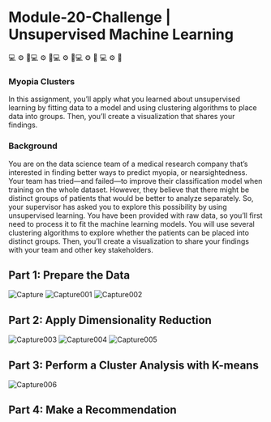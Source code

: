 # Module-20-Challenge | Unsupervised Machine Learning

:computer: :gear: :brain::computer: :gear: :brain::computer: :gear: :brain::computer: :gear: :balloon: :computer: :gear: :balloon:

### Myopia Clusters
In this assignment, you’ll apply what you learned about unsupervised learning by fitting data to a model and using clustering algorithms to place data into groups. Then, you’ll create a visualization that shares your findings.

### Background
You are on the data science team of a medical research company that’s interested in finding better ways to predict myopia, or nearsightedness. Your team has tried—and failed—to improve their classification model when training on the whole dataset. However, they believe that there might be distinct groups of patients that would be better to analyze separately. So, your supervisor has asked you to explore this possibility by using unsupervised learning.
You have been provided with raw data, so you’ll first need to process it to fit the machine learning models. You will use several clustering algorithms to explore whether the patients can be placed into distinct groups. Then, you’ll create a visualization to share your findings with your team and other key stakeholders.


## Part 1: Prepare the Data
![Capture](https://user-images.githubusercontent.com/30300016/201756682-412e795a-b7ba-4f89-b8b7-93c407cb2860.JPG)
![Capture001](https://user-images.githubusercontent.com/30300016/201756695-ab9eb813-c5b0-4cba-8ff1-6ec6d8072bac.JPG)
![Capture002](https://user-images.githubusercontent.com/30300016/201756712-f85cbd65-1406-4e1f-b0d0-206634dd44c0.JPG)




## Part 2: Apply Dimensionality Reduction
![Capture003](https://user-images.githubusercontent.com/30300016/201756728-a6d561a5-8d48-4820-943c-4722a7af4808.JPG)
![Capture004](https://user-images.githubusercontent.com/30300016/201756742-932c002e-60ae-4a33-a1f0-a5de7f7ea317.JPG)
![Capture005](https://user-images.githubusercontent.com/30300016/201756755-e15b2152-e1e4-430b-b7b1-b741364ba338.JPG)




## Part 3: Perform a Cluster Analysis with K-means
![Capture006](https://user-images.githubusercontent.com/30300016/201756766-001788c2-253c-4eeb-a8cf-54655a5835dd.JPG)



## Part 4: Make a Recommendation
